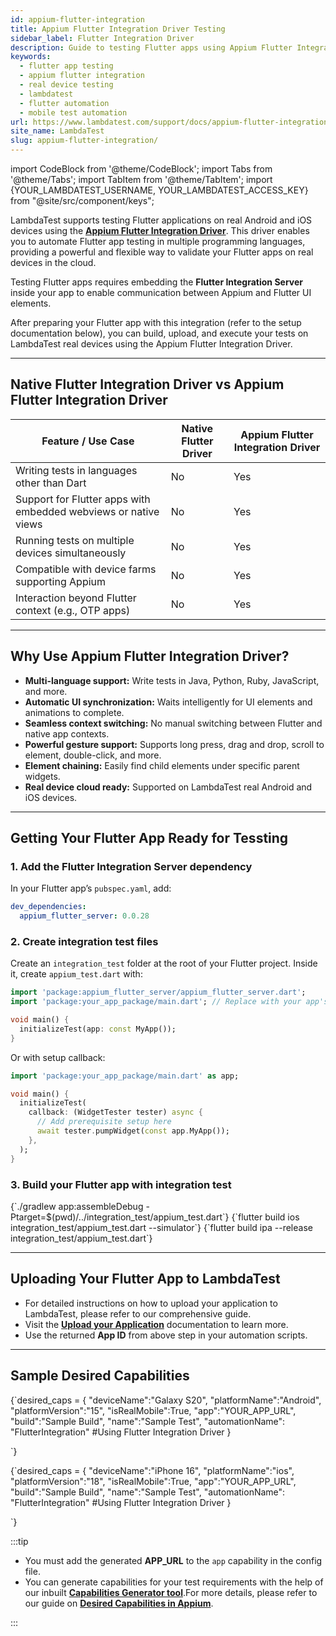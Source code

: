 ```yaml
---
id: appium-flutter-integration
title: Appium Flutter Integration Driver Testing
sidebar_label: Flutter Integration Driver
description: Guide to testing Flutter apps using Appium Flutter Integration Driver on LambdaTest real device cloud.
keywords:
  - flutter app testing
  - appium flutter integration
  - real device testing
  - lambdatest
  - flutter automation
  - mobile test automation
url: https://www.lambdatest.com/support/docs/appium-flutter-integration/
site_name: LambdaTest
slug: appium-flutter-integration/
---
```


import CodeBlock from '@theme/CodeBlock';
import Tabs from '@theme/Tabs';
import TabItem from '@theme/TabItem';
import {YOUR_LAMBDATEST_USERNAME, YOUR_LAMBDATEST_ACCESS_KEY} from "@site/src/component/keys";



LambdaTest supports testing Flutter applications on real Android and iOS devices using the [**Appium Flutter Integration Driver**](https://github.com/AppiumTestDistribution/appium-flutter-integration-driver/). This driver enables you to automate Flutter app testing in multiple programming languages, providing a powerful and flexible way to validate your Flutter apps on real devices in the cloud.

Testing Flutter apps requires embedding the **Flutter Integration Server** inside your app to enable communication between Appium and Flutter UI elements.

After preparing your Flutter app with this integration (refer to the setup documentation below), you can build, upload, and execute your tests on LambdaTest real devices using the Appium Flutter Integration Driver.

---

## Native Flutter Integration Driver vs Appium Flutter Integration Driver

| Feature / Use Case                                   | Native Flutter Driver | Appium Flutter Integration Driver |
|----------------------------------------------------|----------------------|----------------------------------|
| Writing tests in languages other than Dart          | No                   | Yes                              |
| Support for Flutter apps with embedded webviews or native views | No                   | Yes                              |
| Running tests on multiple devices simultaneously   | No                   | Yes                              |
| Compatible with device farms supporting Appium     | No                   | Yes                              |
| Interaction beyond Flutter context (e.g., OTP apps) | No                   | Yes                              |


---

## Why Use Appium Flutter Integration Driver?

- **Multi-language support:** Write tests in Java, Python, Ruby, JavaScript, and more.
- **Automatic UI synchronization:** Waits intelligently for UI elements and animations to complete.
- **Seamless context switching:** No manual switching between Flutter and native app contexts.
- **Powerful gesture support:** Supports long press, drag and drop, scroll to element, double-click, and more.
- **Element chaining:** Easily find child elements under specific parent widgets.
- **Real device cloud ready:** Supported on LambdaTest real Android and iOS devices.

---

## Getting Your Flutter App Ready for Tessting 

### 1. Add the Flutter Integration Server dependency

In your Flutter app’s `pubspec.yaml`, add:

```yaml
dev_dependencies:
  appium_flutter_server: 0.0.28
```

### 2. Create integration test files 

Create an `integration_test` folder at the root of your Flutter project. Inside it, create `appium_test.dart` with:

```dart
import 'package:appium_flutter_server/appium_flutter_server.dart';
import 'package:your_app_package/main.dart'; // Replace with your app's main.dart import

void main() {
  initializeTest(app: const MyApp());
}
```

Or with setup callback:

```dart
import 'package:your_app_package/main.dart' as app;

void main() {
  initializeTest(
    callback: (WidgetTester tester) async {
      // Add prerequisite setup here
      await tester.pumpWidget(const app.MyApp());
    },
  );
}
```

### 3. Build your Flutter app with integration test

<Tabs>
  <TabItem value="android" label="Android" default>
    <CodeBlock className="language-bash">
{`./gradlew app:assembleDebug -Ptarget=$(pwd)/../integration_test/appium_test.dart`}
    </CodeBlock>
  </TabItem>

  <TabItem value="ios-simulator" label="iOS Simulator">
    <CodeBlock className="language-bash">
{`flutter build ios integration_test/appium_test.dart --simulator`}
    </CodeBlock>
  </TabItem>

  <TabItem value="ios-device" label="iOS Real Device">
    <CodeBlock className="language-bash">
{`flutter build ipa --release integration_test/appium_test.dart`}
    </CodeBlock>
  </TabItem>
</Tabs>

---

## Uploading Your Flutter App to LambdaTest



- For detailed instructions on how to upload your application to LambdaTest, please refer to our comprehensive guide.
- Visit the [**Upload your Application**](https://www.lambdatest.com/support/docs/application-setup-via-api/#upload-your-application) documentation to learn more.
- Use the returned **App ID** from above step in your automation scripts.



---

## Sample Desired Capabilities 

<Tabs>
  <TabItem value="android" label="Android" default>
    <CodeBlock className="language-java">
{`desired_caps = {
    "deviceName":"Galaxy S20",
    "platformName":"Android",
    "platformVersion":"15",
    "isRealMobile":True,
    "app":"YOUR_APP_URL",
    "build":"Sample Build",
    "name":"Sample Test",
    "automationName": "FlutterIntegration" #Using Flutter Integration Driver
}

`}
    </CodeBlock>
  </TabItem>

  <TabItem value="ios" label="iOS">
    <CodeBlock className="language-java">
{`desired_caps = {
    "deviceName":"iPhone 16",
    "platformName":"ios",
    "platformVersion":"18",
    "isRealMobile":True,
    "app":"YOUR_APP_URL",
    "build":"Sample Build",
    "name":"Sample Test",
    "automationName": "FlutterIntegration" #Using Flutter Integration Driver
}

`}
    </CodeBlock>
  </TabItem>
</Tabs>

:::tip

- You must add the generated **APP_URL** to the `app` capability in the config file.
- You can generate capabilities for your test requirements with the help of our inbuilt [**Capabilities Generator tool**](https://www.lambdatest.com/capabilities-generator/).For more details, please refer to our guide on [**Desired Capabilities in Appium**](https://www.lambdatest.com/support/docs/desired-capabilities-in-appium/).

:::

